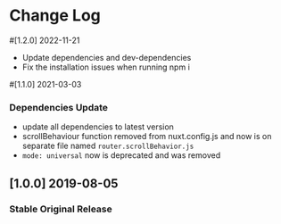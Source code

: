 # Change Log

#[1.2.0] 2022-11-21

- Update dependencies and dev-dependencies
- Fix the installation issues when running npm i

#[1.1.0] 2021-03-03

### Dependencies Update

- update all dependencies to latest version
- scrollBehaviour function removed from nuxt.config.js and now is on separate file named `router.scrollBehavior.js`
- `mode: universal` now is deprecated and was removed

## [1.0.0] 2019-08-05

### Stable Original Release
